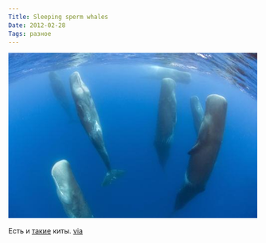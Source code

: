 ```yaml
---
Title: Sleeping sperm whales
Date: 2012-02-28
Tags: разное
---
```


![sperm-whales.jpg](images/sperm-whales.jpg)

Есть и [такие][1] киты. [via][2]

[1]: http://en.wikipedia.org/wiki/Sperm_whale
[2]: http://thisisnthappiness.com/post/18425675420/sleeping-sperm-whales